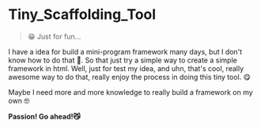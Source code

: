 # Tiny_Scaffolding_Tool

> 😁 Just for fun...

I have a idea for build a mini-program framework many days, but I don't know how to do that 🥲.
So that just try a simple way to create a simple framework in html.
Well, just for test my idea, and uhn, that's cool, really awesome way to do that, really enjoy the process in doing this tiny tool. 😋

Maybe I need more and more knowledge to really build a framework on my own 🤓

**Passion! Go ahead!😼**
